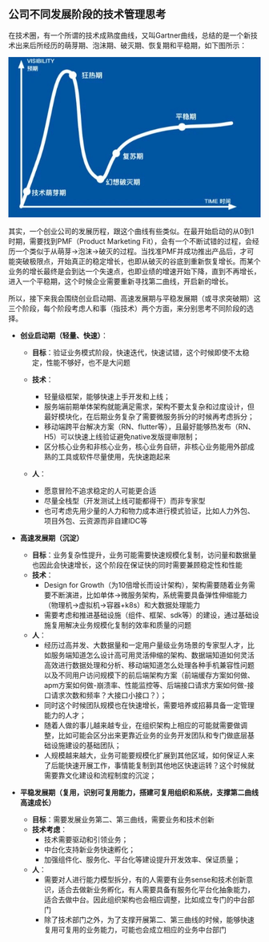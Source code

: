## **公司不同发展阶段的技术管理思考**

在技术圈，有一个所谓的技术成熟度曲线，又叫Gartner曲线，总结的是一个新技术出来后所经历的萌芽期、泡沫期、破灭期、恢复期和平稳期，如下图所示：

![Gartner-Curve](https://github.com/xiaoyuge/Admin-Notes/blob/main/resources/Gartner-Curve.jpg)

其实，一个创业公司的发展历程，跟这个曲线有些类似。在最开始启动的从0到1时期，需要找到PMF（Product Marketing Fit），会有一个不断试错的过程，会经历一个类似于从萌芽->泡沫->破灭的过程。当找准PMF并成功推出产品后，才可能突破极限点，开始真正的稳定增长，也即从破灭的谷底到重新恢复增长。而某个业务的增长最终是会到达一个失速点，也即业绩的增速开始下降，直到不再增长，进入一个平稳期，这个时候企业需要重新寻找第二曲线，开启新的增长。

所以，接下来我会围绕创业启动期、高速发展期与平稳发展期（或寻求突破期）这三个阶段，每个阶段考虑人和事（指技术）两个方面，来分别思考不同阶段的选择。

- **创业启动期（轻量、快速）**：
  - **目标**：验证业务模式阶段，快速迭代，快速试错，这个时候即使不太稳定，性能不够好，也不是大问题
  - **技术**：
    - 轻量级框架，能够快速上手开发和上线；
    - 服务端前期单体架构就能满足需求，架构不要太复杂和过度设计，但最好模块化，在后期业务复杂了需要微服务拆分的时候再考虑拆分；
    - 移动端跨平台解决方案（RN、flutter等），且最好能够热发布（RN、H5）可以快速上线验证避免native发版提审限制；
    - 区分核心业务和非核心业务，核心业务自研，非核心业务能用外部成熟的工具或软件尽量使用，先快速跑起来

  - **人**：
    - 愿意冒险不追求稳定的人可能更合适
    - 尽量全栈型（开发测试上线可能都得干）而非专家型 
    - 也可考虑先用少量的人力和物力成本进行模式验证，比如人力外包、项目外包、云资源而非自建IDC等

- **高速发展期（沉淀）**
  - **目标**：业务复杂性提升，业务可能需要快速规模化复制，访问量和数据量也因此会快速增长，这个阶段在保证快的同时需要兼顾稳定性和性能
  - **技术**：
    - Design for Growth（为10倍增长而设计架构），架构需要随着业务需要不断演进，比如单体->微服务架构，系统需要具备弹性伸缩能力（物理机->虚拟机->容器+k8s）和大数据处理能力
    - 需要考虑和推进基础设施（组件、框架、sdk等）的建设，通过基础设施复用解决业务规模化复制的效率和质量的问题
  - **人**：
    - 经历过高并发、大数据量和一定用户量级业务场景的专家型人才，比如服务端知道怎么设计高可用灵活伸缩的架构、数据端知道如何灵活高效进行数据处理和分析、移动端知道怎么处理各种手机兼容性问题以及不同用户访问规模下的前后端架构方案（前端缓存方案如何做、apm方案如何做-崩溃率、性能监控等、后端接口请求方案如何做-接口请求次数和频率？大接口小接口？）；
    - 同时这个时候团队规模也在快速增长，需要培养或招募具备一定管理能力的人才；
    - 随着人做的事儿越来越专业，在组织架构上相应的可能就需要做调整，比如可能会区分出来更靠近业务的业务开发团队和专门做底层基础设施建设的基础团队；
    - 人规模越来越大，业务可能要规模化扩展到其他区域，如何保证人来了后能快速开展工作，事情能复制到其他地区快速运转？这个时候就需要靠文化建设和流程制度的沉淀；

- **平稳发展期（复用，识别可复用能力，搭建可复用组织和系统，支撑第二曲线高速成长）**
  - **目标**：需要发展业务第二、第三曲线，需要业务和技术创新
  - **技术考虑**：
    - 技术需要驱动和引领业务；
    - 中台化支持新业务快速孵化；
    - 加强组件化、服务化、平台化等建设提升开发效率、保证质量；
  - **人**：
    - 需要对人进行能力模型拆分，有的人需要有业务sense和技术创新意识，适合去做新业务孵化，有人需要具备有服务化平台化抽象能力，适合去做中台。因此组织架构也会相应调整，比如成立专门的中台部门
    - 除了技术部门之外，为了支撑开展第二、第三曲线的时候，能够快速复用可复用的业务能力，可能也会成立相应的业务中台部门